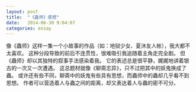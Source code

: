 ```yaml
---
layout: post
title:  "《蟲师》感想"
date:   2014-06-30 9:04:07
categories: essay
---
```


像《蟲师》这样一集一个小故事的作品（如：地狱少女、夏沐友人帐），我大都不太喜欢。
这种分段导致的前后不连贯性，很难吸引我追随着主角走完全剧。
但《蟲师》却以其独特的叙事手法感染着我。
它的表述总是很平静，娓娓地讲着银古的一次又一次遭遇。
这总题材就像《聊斋志异》，只不过把其中的妖鬼换成了蟲。
或许还有些不同，聊斋中的妖鬼有些具有思想，而蟲师中的蟲却几乎看不到思想。
作者可以营造着人与蟲之间的距离，却又表达着人与蟲的密不可分。
